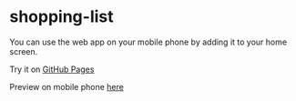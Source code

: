 # shopping-list

You can use the web app on your mobile phone by adding it to your home screen.

Try it on <a href="https://marthakatharina.github.io/shopping-list/">GitHub Pages</a>

Preview on mobile phone <a href="http://www.responsinator.com/?url=https%3A%2F%2Fmarthakatharina.github.io%2Fshopping-list%2F">here</a>
